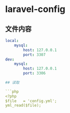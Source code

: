 # laravel-config


## 文件内容
```yaml
local:
    mysql:
        host: 127.0.0.1
        port: 3307
dev:
    mysql:
        host: 127.0.0.1
        port: 3306
        
## 读取

```php
<?php
$file   = 'config.yml';
yml_read($file);
```